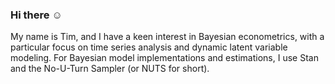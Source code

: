 ### Hi there :relaxed:
My name is Tim, and I have a keen interest in Bayesian econometrics, with a particular focus on time series analysis and dynamic latent variable modeling. For Bayesian model implementations and estimations, I use Stan and the No-U-Turn Sampler (or NUTS for short).


